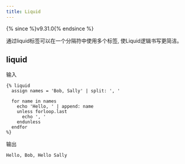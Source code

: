 ```yaml
---
title: Liquid
---
```


{% since %}v9.31.0{% endsince %}

通过liquid标签可以在一个分隔符中使用多个标签, 使Liquid逻辑书写更简洁。

## liquid

输入
```liquid
{% liquid
  assign names = 'Bob, Sally' | split: ', '

  for name in names
    echo 'Hello, ' | append: name
    unless forloop.last
      echo ', '
    endunless
  endfor
%}
```

输出
```text
Hello, Bob, Hello Sally
```
